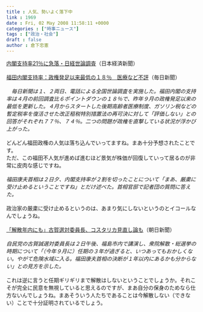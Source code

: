 ```yaml
---
title : 人気、勢いよく落下中
link : 1969
date : Fri, 02 May 2008 11:58:11 +0000
categories : ["時事ニュース"]
tags : ["政治・社会"]
draft : false
author : 倉下忠憲
---
```


<A HREF="http://www.nikkei.co.jp/news/seiji/20080502AT3S0101U01052008.html" TARGET="_blank">内閣支持率21％に急落・日経世論調査</A>（日本経済新聞）<BR><BR><A HREF="http://mainichi.jp/select/today/news/20080503k0000m010054000c.html" TARGET="_blank">福田内閣支持率：政権発足以来最低の１８％　医療など不評</A>（毎日新聞）<BR><BR><I>　毎日新聞は１、２両日、電話による全国世論調査を実施した。福田内閣の支持率は４月の前回調査比６ポイントダウンの１８％で、昨年９月の政権発足以来の最低を更新した。４月からスタートした後期高齢者医療制度、ガソリン税などの暫定税率を復活させた改正租税特別措置法の再可決に対して「評価しない」との回答がそれぞれ７７％、７４％。二つの問題が政権を直撃している状況が浮かび上がった。</I><BR><BR>どんどん福田政権の人気は落ち込んでいってますね。まあ十分予想されたことです。<BR>ただ、この福田不人気が進めば進むほど景気が株価が回復していって居るのが非常に皮肉な感じですね。<BR><BR><I>福田康夫首相は２日夕、内閣支持率が２割を切ったことについて「まあ、厳粛に受け止めるということですね」とだけ述べた。首相官邸で記者団の質問に答えた。</I><BR><BR>政治家の厳粛に受け止めるというのは、あまり気にしないというのとイコールなんでしょうね。<BR><BR><A HREF="http://www.asahi.com/politics/update/0502/JJT200805020004.html" TARGET="_blank">「解散年内にも」古賀選対委員長、コスタリカ見直し論も</A>（朝日新聞）<BR><BR><I>自民党の古賀誠選対委員長は２日午後、福島市内で講演し、衆院解散・総選挙の時期について「（今年９月に）任期の３年が過ぎると、いつあってもおかしくない。やがて危険水域に入る。福田康夫首相の決断が１年以内にあるかも分からない」との見方を示した。 </I><BR><BR>これは逆に言うと任期ギリギリまで解散はしないということでしょうか。それこそが完全に民意を無視していると思えるのですが、まあ自分の保身のためなら仕方ないんでしょうね。まあそういう人たちであることは今解散しない（できない）ことで十分証明されているでしょう。<BR><br><br>
